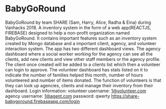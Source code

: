 # BabyGoRound
BabyGoRound by team SHARE (Sam, Harry, Alice, Radha &amp; Eina) during Vanhacks 2018. A inventory system in the form of a web app(REACTJS, FIREBASE) designed to help a non-profit organization named BabyGoRound. It contains important features such as an inventory system created by Mongo database and a important client, agency, and volunteer interaction system. The app has two different dashboard views. The agency dashboard where a social worker working for the agency can see all the clients, add new clients and view other staff members or the agency profile. The client once created will be added to a clients list which then a volunteer can login to approve. The volunteer dashboard has stats listed on it to indicate the number of families helped this month, number of hours volunteered and number of items donated. The function of volunteers is that they can look up agencies, clients and manage their inventory from their dashboard.  Login information:  volunteer username: 1@volunteer.com  agency username: 1@agent.com  password: qwerty
https://share-babygoround.firebaseapp.com/login
